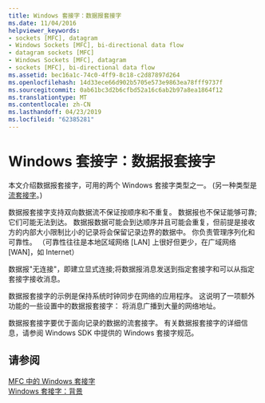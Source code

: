 ```yaml
---
title: Windows 套接字：数据报套接字
ms.date: 11/04/2016
helpviewer_keywords:
- sockets [MFC], datagram
- Windows Sockets [MFC], bi-directional data flow
- datagram sockets [MFC]
- Windows Sockets [MFC], datagram
- sockets [MFC], bi-directional data flow
ms.assetid: bec16a1c-74c0-4ff9-8c18-c2d87897d264
ms.openlocfilehash: 14d33ece66d902b5705e573e9863ea78fff9737f
ms.sourcegitcommit: 0ab61bc3d2b6cfbd52a16c6ab2b97a8ea1864f12
ms.translationtype: MT
ms.contentlocale: zh-CN
ms.lasthandoff: 04/23/2019
ms.locfileid: "62385281"
---
```

# <a name="windows-sockets-datagram-sockets"></a>Windows 套接字：数据报套接字

本文介绍数据报套接字，可用的两个 Windows 套接字类型之一。 (另一种类型是[流套接字](../mfc/windows-sockets-stream-sockets.md)。)

数据报套接字支持双向数据流不保证按顺序和不重复。 数据报也不保证能够可靠;它们可能无法到达。 数据报数据可能会到达顺序并且可能会重复，但前提是接收方的内部大小限制比小的记录将会保留记录边界的数据中。 你负责管理序列化和可靠性。 （可靠性往往是本地区域网络 [LAN] 上很好但更少，在广域网络 [WAN]，如 Internet）

数据报"无连接"，即建立显式连接;将数据报消息发送到指定套接字和可以从指定套接字接收消息。

数据报套接字的示例是保持系统时钟同步在网络的应用程序。 这说明了一项额外功能的一些设置中的数据报套接字： 将消息广播到大量的网络地址。

数据报套接字要优于面向记录的数据的流套接字。 有关数据报套接字的详细信息，请参阅 Windows SDK 中提供的 Windows 套接字规范。

## <a name="see-also"></a>请参阅

[MFC 中的 Windows 套接字](../mfc/windows-sockets-in-mfc.md)<br/>
[Windows 套接字：背景](../mfc/windows-sockets-background.md)
